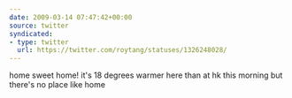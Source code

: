 ```yaml
---
date: 2009-03-14 07:47:42+00:00
source: twitter
syndicated:
- type: twitter
  url: https://twitter.com/roytang/statuses/1326248028/
---
```


home sweet home! it's 18 degrees warmer here than at hk this morning but there's no place like home